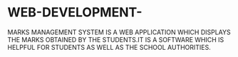 # WEB-DEVELOPMENT-
MARKS MANAGEMENT SYSTEM IS A WEB APPLICATION WHICH DISPLAYS THE MARKS OBTAINED BY THE STUDENTS.IT IS A SOFTWARE WHICH IS HELPFUL FOR STUDENTS AS WELL AS THE SCHOOL AUTHORITIES.
